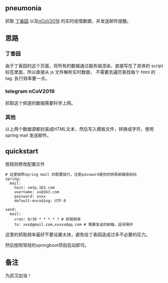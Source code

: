 ## pneumonia
抓取 [丁香园](https://3g.dxy.cn/newh5/view/pneumonia_peopleapp) 以及[nCoV2019](https://t.me/s/nCoV2019) 的实时疫情数据，并发送邮件提醒。

## 思路

### 丁香园
由于丁香园的这个页面，将所有的数据通过服务端渲染，直接写在了具体的 script 标签里面，所以直接从 js 文件解析实时数据， 不需要去遍历查找每个 html 的 tag. 执行效率要一点。
### telegram nCoV2019
抓取这个频道的数据需要科学上网。

### 其他
以上两个数据源都封装成HTML文本，然后写入模板文件，转换成字符，使用 spring mail 发送邮件。

## quickstart
按规则修改配置文件
```
# 这里按照spring mail 的配置就行，注意password是你的网易邮箱授权码
spring:
  mail:
    host: smtp.163.com
    username: xx@163.com
    password: xxxx
    default-encoding: UTF-8

send:
  mail:
    cron: 0/30 * * * * ? # 抓取频率
    to: xxx@gmail.com,xxxxx@qq.com # 需要发送的邮箱，逗号隔开
```
这里的抓取频率最好不要设置太快，避免给丁香园造成过多不必要的压力。

然后按照常规的springboot项目启动即可。

## 备注
为武汉加油！
